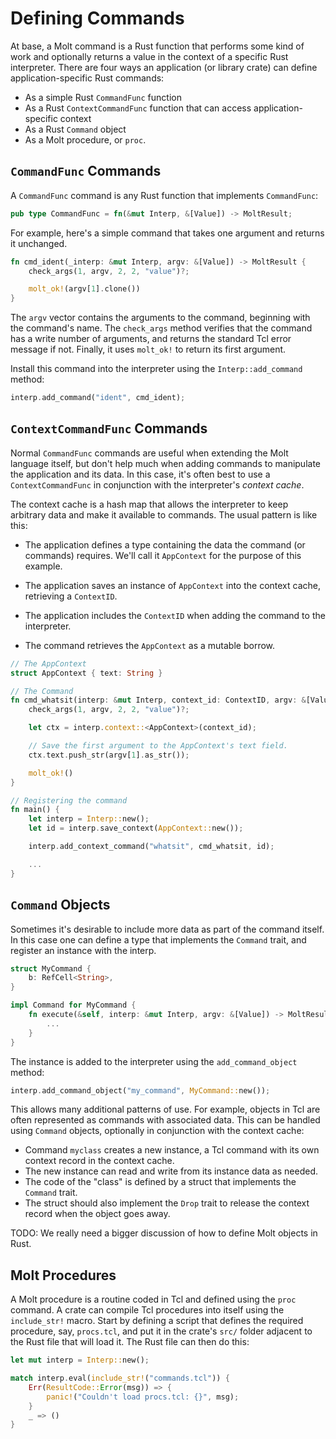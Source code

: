 # Defining Commands

At base, a Molt command is a Rust function that performs some kind of work and optionally
returns a value in the context of a specific Rust interpreter.  There are four ways an
application (or library crate) can define application-specific Rust commands:

* As a simple Rust `CommandFunc` function
* As a Rust `ContextCommandFunc` function that can access application-specific context
* As a Rust `Command` object
* As a Molt procedure, or `proc`.

## `CommandFunc` Commands

A `CommandFunc` command is any Rust function that implements `CommandFunc`:

```rust
pub type CommandFunc = fn(&mut Interp, &[Value]) -> MoltResult;
```

For example, here's a simple command that takes one argument and returns it
unchanged.

```rust
fn cmd_ident(_interp: &mut Interp, argv: &[Value]) -> MoltResult {
    check_args(1, argv, 2, 2, "value")?;

    molt_ok!(argv[1].clone())
}
```

The `argv` vector contains the arguments to the command, beginning with the
command's name.  The `check_args` method verifies that the command has a write
number of arguments, and returns the standard Tcl error message if not.  Finally,
it uses `molt_ok!` to return its first argument.

Install this command into the interpreter using the `Interp::add_command` method:

```rust
interp.add_command("ident", cmd_ident);
```

## `ContextCommandFunc` Commands

Normal `CommandFunc` commands are useful when extending the Molt language itself, but don't
help much when adding commands to manipulate the application and its data.  In this case,
it's often best to use a `ContextCommandFunc` in conjunction with the interpreter's
_context cache_.

The context cache is a hash map that allows the interpreter to keep arbitrary data and make
it available to commands. The usual pattern is like this:

* The application defines a type containing the data the command (or commands) requires.
  We'll call it `AppContext` for the purpose of this example.

* The application saves an instance of `AppContext` into the context cache, retrieving a
  `ContextID`.

* The application includes the `ContextID` when adding the command to the interpreter.

* The command retrieves the `AppContext` as a mutable borrow.

```rust
// The AppContext
struct AppContext { text: String }

// The Command
fn cmd_whatsit(interp: &mut Interp, context_id: ContextID, argv: &[Value]) -> MoltResult {
    check_args(1, argv, 2, 2, "value")?;

    let ctx = interp.context::<AppContext>(context_id);

    // Save the first argument to the AppContext's text field.
    ctx.text.push_str(argv[1].as_str());

    molt_ok!()
}

// Registering the command
fn main() {
    let interp = Interp::new();
    let id = interp.save_context(AppContext::new());

    interp.add_context_command("whatsit", cmd_whatsit, id);

    ...
}
```

## `Command` Objects

Sometimes it's desirable to include more data as part of the command itself.  In this
case one can define a type that implements the `Command` trait, and register an instance
with the interp.

```rust
struct MyCommand {
    b: RefCell<String>,
}

impl Command for MyCommand {
    fn execute(&self, interp: &mut Interp, argv: &[Value]) -> MoltResult {
        ...
    }
}
```

The instance is added to the interpreter using the `add_command_object` method:

```rust
interp.add_command_object("my_command", MyCommand::new());
```

This allows many additional patterns of use.  For example, objects in Tcl are often
represented as commands with associated data.  This can be handled using `Command` objects,
optionally in conjunction with the context cache:

*   Command `myclass` creates a new instance, a Tcl command with its own context record
    in the context cache.
*   The new instance can read and write from its instance data as needed.
*   The code of the "class" is defined by a struct that implements the `Command` trait.
*   The struct should also implement the `Drop` trait to release the context record
    when the object goes away.

TODO: We really need a bigger discussion of how to define Molt objects in Rust.

## Molt Procedures

A Molt procedure is a routine coded in Tcl and defined using the `proc` command. A
crate can compile Tcl procedures into itself using the `include_str!` macro.  Start
by defining a script that defines the required procedure, say, `procs.tcl`, and put it
in the crate's `src/` folder adjacent to the Rust file that will load it.  The Rust
file can then do this:

```rust
let mut interp = Interp::new();

match interp.eval(include_str!("commands.tcl")) {
    Err(ResultCode::Error(msg)) => {
        panic!("Couldn't load procs.tcl: {}", msg);
    }
    _ => ()
}
```
